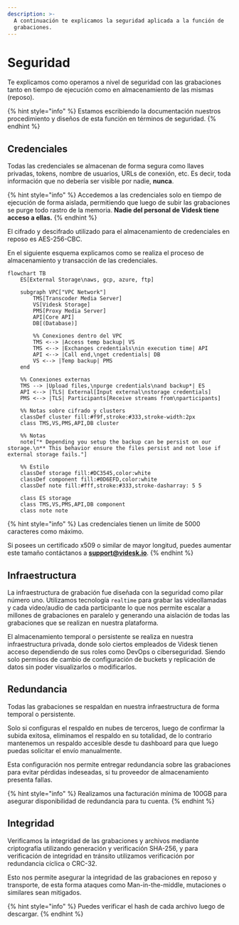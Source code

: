 ```yaml
---
description: >-
  A continuación te explicamos la seguridad aplicada a la función de
  grabaciones.
---
```


# Seguridad

Te explicamos como operamos a nivel de seguridad con las grabaciones tanto en tiempo de ejecución como en almacenamiento de las mismas (reposo).

{% hint style="info" %}
Estamos escribiendo la documentación nuestros procedimiento y diseños de esta función en términos de seguridad.
{% endhint %}

## Credenciales

Todas las credenciales se almacenan de forma segura como llaves privadas, tokens, nombre de usuarios, URLs de conexión, etc. Es decir, toda información que no debería ser visible por nadie, **nunca**.

{% hint style="info" %}
Accedemos a las credenciales solo en tiempo de ejecución de forma aislada, permitiendo que luego de subir las grabaciones se purge todo rastro de la memoria. **Nadie del personal de Videsk tiene acceso a ellas.**
{% endhint %}

El cifrado y descifrado utilizado para el almacenamiento de credenciales en reposo es AES-256-CBC.

En el siguiente esquema explicamos como se realiza el proceso de almacenamiento y transacción de las credenciales.

```mermaid
flowchart TB
    ES[External Storage\naws, gcp, azure, ftp] 
    
    subgraph VPC["VPC Network"]
        TMS[Transcoder Media Server]
        VS[Videsk Storage]
        PMS[Proxy Media Server]
        API[Core API]
        DB[(Database)]
        
        %% Conexiones dentro del VPC
        TMS <--> |Access temp backup| VS
        TMS <--> |Exchanges credentials\nin execution time| API
        API <--> |Call end,\nget credentials| DB
        VS <--> |Temp backup| PMS
    end
    
    %% Conexiones externas
    TMS --> |Upload files,\npurge credentials\nand backup*| ES
    API <--> |TLS| External[Input external\nstorage credentials]
    PMS <--> |TLS| Participants[Receive streams from\nparticipants]
    
    %% Notas sobre cifrado y clusters
    classDef cluster fill:#f9f,stroke:#333,stroke-width:2px
    class TMS,VS,PMS,API,DB cluster
    
    %% Notas
    note["* Depending you setup the backup can be persist on our storage.\n** This behavior ensure the files persist and not lose if external storage fails."]
    
    %% Estilo
    classDef storage fill:#DC3545,color:white
    classDef component fill:#0D6EFD,color:white
    classDef note fill:#fff,stroke:#333,stroke-dasharray: 5 5
    
    class ES storage
    class TMS,VS,PMS,API,DB component
    class note note
```

{% hint style="info" %}
Las credenciales tienen un límite de 5000 caracteres como máximo.



Si posees un certificado x509 o similar de mayor longitud, puedes aumentar este tamaño contáctanos a **support@videsk.io**.
{% endhint %}

## Infraestructura

La infraestructura de grabación fue diseñada con la seguridad como pilar número uno. Utilizamos tecnología `realtime` para grabar las videollamadas y cada video/audio de cada participante lo que nos permite escalar a millones de grabaciones en paralelo y generando una aislación de todas las grabaciones que se realizan en nuestra plataforma.

El almacenamiento temporal o persistente se realiza en nuestra infraestructura privada, donde solo ciertos empleados de Videsk tienen acceso dependiendo de sus roles como DevOps o ciberseguridad. Siendo solo permisos de cambio de configuración de buckets y replicación de datos sin poder visualizarlos o modificarlos.

## Redundancia

Todas las grabaciones se respaldan en nuestra infraestructura de forma temporal o persistente.&#x20;

Solo si configuras el respaldo en nubes de terceros, luego de confirmar la subida exitosa, eliminamos el respaldo en su totalidad, de lo contrario mantenemos un respaldo accesible desde tu dashboard para que luego puedas solicitar el envío manualmente.

Esta configuración nos permite entregar redundancia sobre las grabaciones para evitar pérdidas indeseadas, si tu proveedor de almacenamiento presenta fallas.

{% hint style="info" %}
Realizamos una facturación mínima de 100GB para asegurar disponibilidad de redundancia para tu cuenta.
{% endhint %}

## Integridad

Verificamos la integridad de las grabaciones y archivos mediante criptografía utilizando generación y verificación SHA-256, y para verificación de integridad en tránsito utilizamos verificación por redundancia cíclica o CRC-32.

Esto nos permite asegurar la integridad de las grabaciones en reposo y transporte, de esta forma ataques como Man-in-the-middle, mutaciones o similares sean mitigados.

{% hint style="info" %}
Puedes verificar el hash de cada archivo luego de descargar.
{% endhint %}
